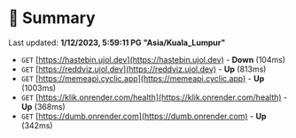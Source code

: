 # 📖 Summary
Last updated: **1/12/2023, 5:59:11 PG "Asia/Kuala_Lumpur"**

- `GET` [https://hastebin.ujol.dev](https://hastebin.ujol.dev) - **Down** (104ms)
- `GET` [https://reddviz.ujol.dev](https://reddviz.ujol.dev) - **Up** (813ms)
- `GET` [https://memeapi.cyclic.app](https://memeapi.cyclic.app) - **Up** (1003ms)
- `GET` [https://klik.onrender.com/health](https://klik.onrender.com/health) - **Up** (368ms)
- `GET` [https://dumb.onrender.com](https://dumb.onrender.com) - **Up** (342ms)
